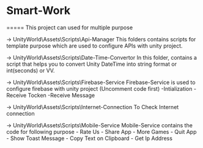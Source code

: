 # Smart-Work
 
===== This project can used for multiple purpose

-> UnityWorld\Assets\Scripts\Api-Manager
This folders contains scripts for template purpose which are used to configure APIs with unity project.

-> UnityWorld\Assets\Scripts\Date-Time-Convertor
In this folder, contains a script that helps you to convert Unity DateTime into string format or int(seconds) or VV.

-> UnityWorld\Assets\Scripts\Firebase-Service
Firebase-Service is used to configure firebase with unity project (Uncomment code first)
	-Intialization
	-Receive Tocken
	-Receive Message

-> UnityWorld\Assets\Scripts\Internet-Connection
To Check Internet connection

-> UnityWorld\Assets\Scripts\Mobile-Service
Mobile-Service contains the code for following purpose
	- Rate Us
	- Share App
	- More Games
	- Quit App
	- Show Toast Message
	- Copy Text on Clipboard
	- Get Ip Address 